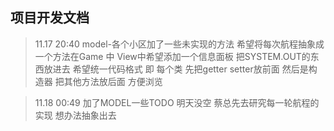 ## 项目开发文档

> 11.17 20:40 model-各个小区加了一些未实现的方法 希望将每次航程抽象成一个方法在Game 中 View中希望添加一个信息面板 把SYSTEM.OUT的东西放进去
>希望统一代码格式 即 每个类 先把getter setter放前面 然后是构造器 把其他方法放后面 方便浏览

>11.18 00:49 加了MODEL一些TODO 明天没空 蔡总先去研究每一轮航程的实现 想办法抽象出去
